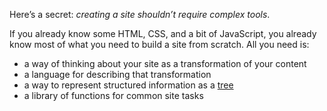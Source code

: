 Here’s a secret: _creating a site shouldn’t require complex tools_.

If you already know some HTML, CSS, and a bit of JavaScript, you already know most of what you need to build a site from scratch. All you need is:

- a way of thinking about your site as a transformation of your content
- a language for describing that transformation
- a way to represent structured information as a [tree](<https://en.wikipedia.org/wiki/Tree_(abstract_data_type)>)
- a library of functions for common site tasks
